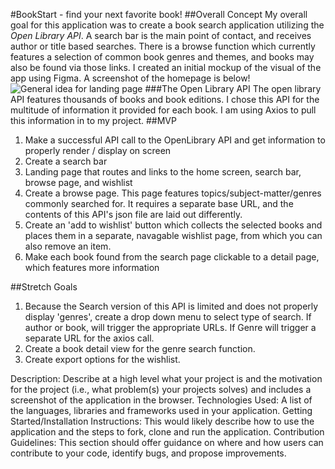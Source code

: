 #BookStart - find your next favorite book!
##Overall Concept
My overall goal for this application was to create a book search application utilizing the *Open Library API*. A search bar is the main point of contact, and receives author or title based searches. There is a browse function which currently features a selection of common book genres and themes, and books may also be found via those links. 
I created an initial mockup of the visual of the app using Figma. 
A screenshot of the homepage is below!
![General idea for landing page](https://file%2B.vscode-resource.vscode-cdn.net/Users/yaelkaufman/Downloads/IMG_5BFA53FCDC1F-1.jpeg?version%3D1677507243082)
###The Open Library API
The open library API features thousands of books and book editions. I chose this API for the multitude of information it provided for each book. I am using Axios to pull this information in to my project.
##MVP
1. Make a successful API call to the OpenLibrary API and get information to properly render / display on screen
2. Create a search bar
3. Landing page that routes and links to the home screen, search bar, browse page, and wishlist
4. Create a browse page. This page features topics/subject-matter/genres commonly searched for. It requires a separate base URL, and the contents of this API's json file are laid out differently.
5. Create an 'add to wishlist' button which collects the selected books and places them in a separate, navagable wishlist page, from which you can also remove an item.
6. Make each book found from the search page clickable to a detail page, which features more information

##Stretch Goals
1. Because the Search version of this API is limited and does not properly display 'genres', create a drop down menu to select type of search. If author or book, will trigger the appropriate URLs. If Genre will trigger a separate URL for the axios call.
2. Create a book detail view for the genre search function.
3. Create export options for the wishlist.

Description: Describe at a high level what your project is and the motivation for the project (i.e., what problem(s) your projects solves) and includes a screenshot of the application in the browser.
 Technologies Used: A list of the languages, libraries and frameworks used in your application.
 Getting Started/Installation Instructions: This would likely describe how to use the application and the steps to fork, clone and run the application.
 Contribution Guidelines: This section should offer guidance on where and how users can contribute to your code, identify bugs, and propose improvements.